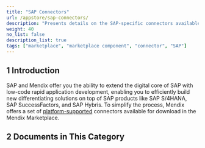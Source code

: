 ```yaml
---
title: "SAP Connectors"
url: /appstore/sap-connectors/
description: "Presents details on the SAP-specific connectors available in the Mendix Marketplace."
weight: 40
no_list: false
description_list: true
tags: ["marketplace", "marketplace component", "connector", "SAP"]
---
```


## 1 Introduction

SAP and Mendix offer you the ability to extend the digital core of SAP with low-code rapid application development, enabling you to efficiently build new differentiating solutions on top of SAP products like SAP S/4HANA, SAP SuccessFactors, and SAP Hybris. To simplify the process, Mendix offers a set of [platform-supported](/appstore/general/app-store-content-support/#category) connectors available for download in the Mendix Marketplace.

## 2 Documents in This Category
